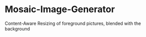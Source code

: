 # Mosaic-Image-Generator
Content-Aware Resizing of foreground pictures, blended with the background
